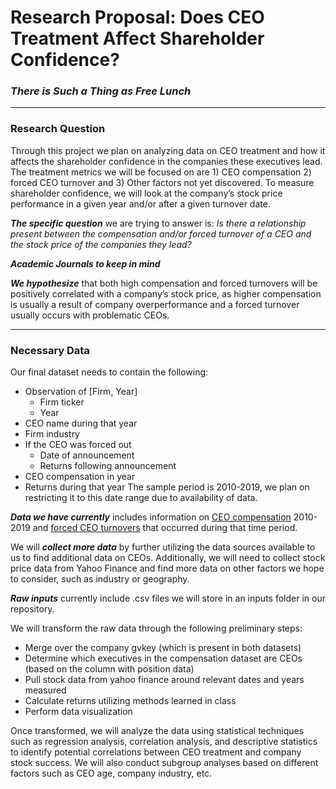 # Research Proposal: Does CEO Treatment Affect Shareholder Confidence?
### *There is Such a Thing as Free Lunch*
---

### Research Question

Through this project we plan on analyzing data on CEO treatment and how it affects the shareholder confidence in the companies these executives lead. The treatment metrics we will be focused on are 1) CEO compensation 2) forced CEO turnover and 3) Other factors not yet discovered. To measure shareholder confidence, we will look at the company’s stock price performance in a given year and/or after a given turnover date. 

***The specific question*** we are trying to answer is: *Is there a relationship present between the compensation and/or forced turnover of a CEO and the stock price of the companies they lead?*

***Academic Journals to keep in mind***


***We hypothesize*** that both high compensation and forced turnovers will be positively correlated with a company’s stock price, as higher compensation is usually a result of company overperformance and a forced turnover usually occurs with problematic CEOs.

---
### Necessary Data

Our final dataset needs to contain the following:
- Observation of [Firm, Year]
  - Firm ticker
  - Year
- CEO name during that year
- Firm industry
- If the CEO was forced out
  - Date of announcement
  - Returns following announcement
- CEO compensation in year
- Returns during that year
The sample period is 2010-2019, we plan on restricting it to this date range due to availability of data.

***Data we have currently*** includes information on [CEO compensation](https://wrds-www.wharton.upenn.edu/pages/get-data/compustat-capital-iq-standard-poors/compustat/execucomp/annual-compensation/) 2010-2019 and [forced CEO turnovers](https://wrds-www.wharton.upenn.edu/pages/get-data/contributed-data-forms/forced-ceo-turnover/) that occurred during that time period.

We will ***collect more data*** by further utilizing the data sources available to us to find additional data on CEOs. Additionally, we will need to collect stock price data from Yahoo Finance and find more data on other factors we hope to consider, such as industry or geography.

***Raw inputs*** currently include .csv files we will store in an inputs folder in our repository.

We will transform the raw data through the following preliminary steps:
- Merge over the company gvkey (which is present in both datasets)
- Determine which executives in the compensation dataset are CEOs (based on the column with position data)
- Pull stock data from yahoo finance around relevant dates and years measured
- Calculate returns utilizing methods learned in class
- Perform data visualization

Once transformed, we will analyze the data using statistical techniques such as regression analysis, correlation analysis, and descriptive statistics to identify potential correlations between CEO treatment and company stock success. We will also conduct subgroup analyses based on different factors such as CEO age, company industry, etc. 
